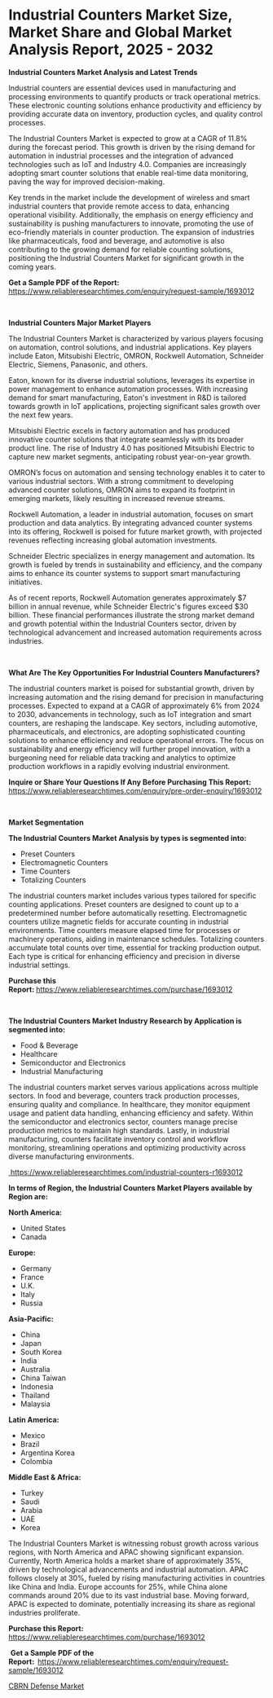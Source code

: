 <p><h1>Industrial Counters Market Size, Market Share and Global Market Analysis Report, 2025 - 2032</h1></p><p><strong>Industrial Counters Market Analysis and Latest Trends</strong></p>
<p><p>Industrial counters are essential devices used in manufacturing and processing environments to quantify products or track operational metrics. These electronic counting solutions enhance productivity and efficiency by providing accurate data on inventory, production cycles, and quality control processes.</p><p>The Industrial Counters Market is expected to grow at a CAGR of 11.8% during the forecast period. This growth is driven by the rising demand for automation in industrial processes and the integration of advanced technologies such as IoT and Industry 4.0. Companies are increasingly adopting smart counter solutions that enable real-time data monitoring, paving the way for improved decision-making.</p><p>Key trends in the market include the development of wireless and smart industrial counters that provide remote access to data, enhancing operational visibility. Additionally, the emphasis on energy efficiency and sustainability is pushing manufacturers to innovate, promoting the use of eco-friendly materials in counter production. The expansion of industries like pharmaceuticals, food and beverage, and automotive is also contributing to the growing demand for reliable counting solutions, positioning the Industrial Counters Market for significant growth in the coming years.</p></p>
<p><strong>Get a Sample PDF of the Report:&nbsp;</strong> <a href="https://www.reliableresearchtimes.com/enquiry/request-sample/1693012?utm_campaign=3297&utm_medium=2&utm_source=Github&utm_content=ia&utm_term=10042025&utm_id=industrial-counters">https://www.reliableresearchtimes.com/enquiry/request-sample/1693012</a></p>
<p>&nbsp;</p>
<p><strong>Industrial Counters Major Market Players</strong></p>
<p><p>The Industrial Counters Market is characterized by various players focusing on automation, control solutions, and industrial applications. Key players include Eaton, Mitsubishi Electric, OMRON, Rockwell Automation, Schneider Electric, Siemens, Panasonic, and others.</p><p>Eaton, known for its diverse industrial solutions, leverages its expertise in power management to enhance automation processes. With increasing demand for smart manufacturing, Eaton's investment in R&D is tailored towards growth in IoT applications, projecting significant sales growth over the next few years.</p><p>Mitsubishi Electric excels in factory automation and has produced innovative counter solutions that integrate seamlessly with its broader product line. The rise of Industry 4.0 has positioned Mitsubishi Electric to capture new market segments, anticipating robust year-on-year growth.</p><p>OMRON’s focus on automation and sensing technology enables it to cater to various industrial sectors. With a strong commitment to developing advanced counter solutions, OMRON aims to expand its footprint in emerging markets, likely resulting in increased revenue streams.</p><p>Rockwell Automation, a leader in industrial automation, focuses on smart production and data analytics. By integrating advanced counter systems into its offering, Rockwell is poised for future market growth, with projected revenues reflecting increasing global automation investments.</p><p>Schneider Electric specializes in energy management and automation. Its growth is fueled by trends in sustainability and efficiency, and the company aims to enhance its counter systems to support smart manufacturing initiatives.</p><p>As of recent reports, Rockwell Automation generates approximately $7 billion in annual revenue, while Schneider Electric's figures exceed $30 billion. These financial performances illustrate the strong market demand and growth potential within the Industrial Counters sector, driven by technological advancement and increased automation requirements across industries.</p></p>
<p>&nbsp;</p>
<p><strong>What Are The Key Opportunities For Industrial Counters Manufacturers?</strong></p>
<p><p>The industrial counters market is poised for substantial growth, driven by increasing automation and the rising demand for precision in manufacturing processes. Expected to expand at a CAGR of approximately 6% from 2024 to 2030, advancements in technology, such as IoT integration and smart counters, are reshaping the landscape. Key sectors, including automotive, pharmaceuticals, and electronics, are adopting sophisticated counting solutions to enhance efficiency and reduce operational errors. The focus on sustainability and energy efficiency will further propel innovation, with a burgeoning need for reliable data tracking and analytics to optimize production workflows in a rapidly evolving industrial environment.</p></p>
<p><strong>Inquire or Share Your Questions If Any Before Purchasing This Report:</strong> <a href="https://www.reliableresearchtimes.com/enquiry/pre-order-enquiry/1693012?utm_campaign=3297&utm_medium=2&utm_source=Github&utm_content=ia&utm_term=10042025&utm_id=industrial-counters">https://www.reliableresearchtimes.com/enquiry/pre-order-enquiry/1693012</a></p>
<p>&nbsp;</p>
<p><strong>Market Segmentation</strong></p>
<p><strong>The Industrial Counters Market Analysis by types is segmented into:</strong></p>
<p><ul><li>Preset Counters</li><li>Electromagnetic Counters</li><li>Time Counters</li><li>Totalizing Counters</li></ul></p>
<p><p>The industrial counters market includes various types tailored for specific counting applications. Preset counters are designed to count up to a predetermined number before automatically resetting. Electromagnetic counters utilize magnetic fields for accurate counting in industrial environments. Time counters measure elapsed time for processes or machinery operations, aiding in maintenance schedules. Totalizing counters accumulate total counts over time, essential for tracking production output. Each type is critical for enhancing efficiency and precision in diverse industrial settings.</p></p>
<p><strong>Purchase this Report:&nbsp;</strong><a href="https://www.reliableresearchtimes.com/purchase/1693012?utm_campaign=3297&utm_medium=2&utm_source=Github&utm_content=ia&utm_term=10042025&utm_id=industrial-counters">https://www.reliableresearchtimes.com/purchase/1693012</a></p>
<p>&nbsp;</p>
<p><strong>The Industrial Counters Market Industry Research by Application is segmented into:</strong></p>
<p><ul><li>Food & Beverage</li><li>Healthcare</li><li>Semiconductor and Electronics</li><li>Industrial Manufacturing</li></ul></p>
<p><p>The industrial counters market serves various applications across multiple sectors. In food and beverage, counters track production processes, ensuring quality and compliance. In healthcare, they monitor equipment usage and patient data handling, enhancing efficiency and safety. Within the semiconductor and electronics sector, counters manage precise production metrics to maintain high standards. Lastly, in industrial manufacturing, counters facilitate inventory control and workflow monitoring, streamlining operations and optimizing productivity across diverse manufacturing environments.</p></p>
<p><a href="https://www.reliableresearchtimes.com/industrial-counters-r1693012?utm_campaign=3297&utm_medium=2&utm_source=Github&utm_content=ia&utm_term=10042025&utm_id=industrial-counters">&nbsp;https://www.reliableresearchtimes.com/industrial-counters-r1693012</a></p>
<p><strong>In terms of Region, the Industrial Counters Market Players available by Region are:</strong></p>
<p>
    <p> <strong> North America: </strong>
        <ul>
            <li>United States</li>
            <li>Canada</li>
        </ul>
        </p> 
    <p> <strong> Europe: </strong>
        <ul>
            <li>Germany</li>
            <li>France</li>
            <li>U.K.</li>
            <li>Italy</li>
            <li>Russia</li>
        </ul>
        </p> 
    <p> <strong> Asia-Pacific: </strong>
        <ul>
            <li>China</li>
            <li>Japan</li>
            <li>South Korea</li>
            <li>India</li>
            <li>Australia</li>
            <li>China Taiwan</li>
            <li>Indonesia</li>
            <li>Thailand</li>
            <li>Malaysia</li>
        </ul>
        </p> 
    <p> <strong> Latin America: </strong>
        <ul>
            <li>Mexico</li>
            <li>Brazil</li>
            <li>Argentina Korea</li>
            <li>Colombia</li>
        </ul>
        </p> 
    <p> <strong> Middle East & Africa: </strong>
        <ul>
            <li>Turkey</li>
            <li>Saudi</li>
            <li>Arabia</li>
            <li>UAE</li>
            <li>Korea</li>
        </ul>
    </p>
    </p>
<p><p>The Industrial Counters Market is witnessing robust growth across various regions, with North America and APAC showing significant expansion. Currently, North America holds a market share of approximately 35%, driven by technological advancements and industrial automation. APAC follows closely at 30%, fueled by rising manufacturing activities in countries like China and India. Europe accounts for 25%, while China alone commands around 20% due to its vast industrial base. Moving forward, APAC is expected to dominate, potentially increasing its share as regional industries proliferate.</p></p>
<p><strong>Purchase this Report: </strong><a href="https://www.reliableresearchtimes.com/purchase/1693012?utm_campaign=3297&utm_medium=2&utm_source=Github&utm_content=ia&utm_term=10042025&utm_id=industrial-counters">https://www.reliableresearchtimes.com/purchase/1693012</a></p>
<p>&nbsp;<strong>Get a Sample PDF of the Report:&nbsp;&nbsp;</strong><a href="https://www.reliableresearchtimes.com/enquiry/request-sample/1693012?utm_campaign=3297&utm_medium=2&utm_source=Github&utm_content=ia&utm_term=10042025&utm_id=industrial-counters">https://www.reliableresearchtimes.com/enquiry/request-sample/1693012</a></p>
<p><strong></strong></p>
<p><p><a href="https://github.com/molayrabeta/Market-Research-Report-List-1/blob/main/cbrn-defense-market.md?utm_campaign=3297&utm_medium=2&utm_source=Github&utm_content=ia&utm_term=10042025&utm_id=industrial-counters">CBRN Defense Market</a></p></p>